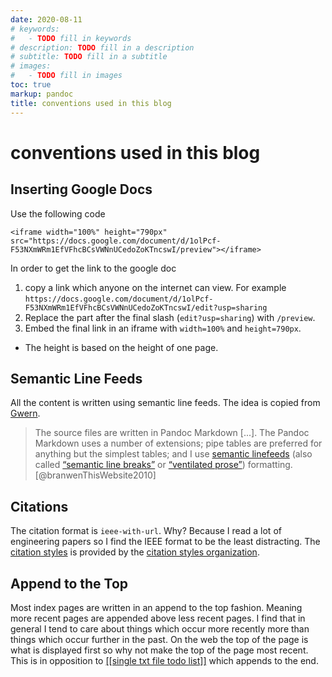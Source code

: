 ```yaml
---
date: 2020-08-11
# keywords:
#   - TODO fill in keywords
# description: TODO fill in a description
# subtitle: TODO fill in a subtitle
# images:
#   - TODO fill in images
toc: true
markup: pandoc
title: conventions used in this blog
---
```


# conventions used in this blog

## Inserting Google Docs

Use the following code

`<iframe width="100%" height="790px" src="https://docs.google.com/document/d/1olPcf-F53NXmWRm1EfVFhcBCsVWNnUCedoZoKTncswI/preview"></iframe>`

In order to get the link to the google doc

1. copy a link which anyone on the internet can view.
For example `https://docs.google.com/document/d/1olPcf-F53NXmWRm1EfVFhcBCsVWNnUCedoZoKTncswI/edit?usp=sharing`
2. Replace the part after the final slash (`edit?usp=sharing`) with `/preview`.
3. Embed the final link in an iframe with `width=100%` and `height=790px`.
  - The height is based on the height of one page.


## Semantic Line Feeds

All the content is written using semantic line feeds.
The idea is copied from [Gwern](https://www.gwern.net/).

> The source files are written in Pandoc Markdown [...]. The Pandoc Markdown uses a number of extensions; pipe tables are preferred for anything but the simplest tables; and I use [semantic linefeeds](https://rhodesmill.org/brandon/2012/one-sentence-per-line/) (also called [“semantic line breaks”](https://sembr.org/) or [“ventilated prose”](https://vanemden.wordpress.com/2009/01/01/ventilated-prose/)) formatting.
> [@branwenThisWebsite2010]

## Citations

The citation format is `ieee-with-url`. 
Why?
Because I read a lot of engineering papers so I find the IEEE format to be the least distracting.
The [citation styles](/metadata/citation-styles/ieee-with-url.csl) is provided by the [citation styles organization](https://citationstyles.org/).

## Append to the Top

Most index pages are written in an append to the top fashion.
Meaning more recent pages are appended above less recent pages.
I find that in general I tend to care about things which occur more recently more than things which occur further in the past.
On the web the top of the page is what is displayed first so why not make the top of the page most recent.
This is in opposition to [[[single txt file todo list]]](single-txt-file-todo-list) which appends to the end.